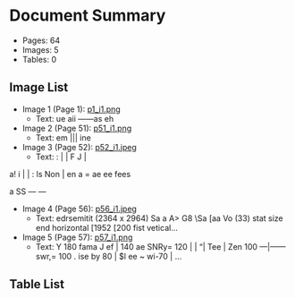 # Document Summary

- Pages: 64
- Images: 5
- Tables: 0

## Image List

- Image 1 (Page 1): [p1_i1.png](pdf_images/p1_i1.png)
  - Text: ue aii ——as
eh
- Image 2 (Page 51): [p51_i1.png](pdf_images/p51_i1.png)
  - Text: em ||| ine
- Image 3 (Page 52): [p52_i1.jpeg](pdf_images/p52_i1.jpeg)
  - Text: : | | F J |

a! i | |
: ls Non | en a = ae
ee fees

a SS  — —
- Image 4 (Page 56): [p56_i1.jpeg](pdf_images/p56_i1.jpeg)
  - Text: edrsemitit (2364 x 2964) Sa
a A> G8 \Sa [aa
Vo
(33)
stat size end
horizontal [1952 [200 fist
vetical...
- Image 5 (Page 57): [p57_i1.png](pdf_images/p57_i1.png)
  - Text: Y 180
fama J
ef |
140 ae
SNRy= 120 | |
“| Tee
| Zen
100 —|——swr,= 100 .
ise by
80 | $l ee ~
wi-70 | ...

## Table List


